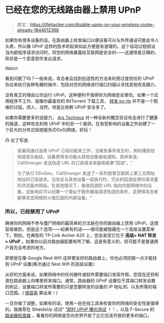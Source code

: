 # 已经在您的无线路由器上禁用 UPnP

> 原文：<https://lifehacker.com/disable-upnp-on-your-wireless-router-already-1844012366>

如果你有很多设备的话，在路由器上转发端口以便设备可以与外界通话可能会令人头疼，所以像 UPnP 这样的技术听起来如此方便是有道理的。这个自动过程假设当内部程序请求访问时，将您的网络暴露给互联网是安全的——这通常是正确的，除非是一个恶意软件发出请求。

Watch

看到问题了吗？一般来说，攻击者会找到创造性的方法来利用过度信任的 UPnP 协议来执行各种有趣的操作，包括对您的网络进行端口扫描以寻找其他攻击媒介。

没有真正的理由让你运行 UPnP。这种便利不值得你为网络安全冒险。如果一个应用程序不工作，就像你最喜欢的 BitTorrent 下载工具， [转发 po rts](https://help.bittorrent.com/support/solutions/articles/29000033439-optimizing-your-internet-connection-connection-guide-) 并不是一个困难的过程。烦人，当然，但是比依赖 UPnP 安全多了。

如果你需要更多的说服力， [Ars Technica](https://arstechnica.com/information-technology/2020/06/upnp-flaw-exposes-millions-of-network-devices-to-attacks-over-the-internet/) 对一种全新的概念验证攻击进行了健康的报道，这种攻击利用 UPnP 中的另一个漏洞，在易受影响的设备之外创建了一个巨大的分布式拒绝服务(DDoS)网络。好玩！

丹·古丁写道:

> 该漏洞通过滥用 UPnP 订阅功能来工作，当某些事件发生时，例如播放视频或音乐曲目，设备使用该功能从其他设备接收通知。具体来说，CallStranger 发送伪造 URL 的订阅请求来接收结果“回调”。"
> 
> 为了执行 DDoSes，CallStranger 发送了一系列假冒互联网上第三方网站地址的订阅请求。当攻击与其他设备一起执行时，冗长的回调会用垃圾流量的洪流轰炸网站。在其他情况下，接收回调的 URL 指向内部网络中的设备。这些响应可以创建一个类似于服务器端请求伪造的条件，这使得攻击者能够攻击网络防火墙后面的内部设备。"

### 所以，已经禁用了 UPnP

确保你的网络不参与僵尸网络的最简单的方法是在你的路由器上禁用 UPnP。这很容易做到，但是这个选项——如果有的话——很可能被隐藏在一个高级设置菜单下。例如，在典型的 TP-Link Archer A20 上，您会发现它位于:**高级> NAT 转发> UPnP** 。如果你以前对路由器配置有所了解，这是有意义的，但可能不是普通用户首先会考虑的地方。

即使是在像 Google Nest Wifi 这样更友好的路由器上，你也必须挖掘一点才能找到 UPnP 设置(再次通过 Nest Wifi 的高级设置):

从好的方面来说，如果网络中的任何硬件或软件需要端口发挥作用，您现在还将知道在路由器上向哪里转发端口。通常，路由器的 UPnP 设置位于其端口转发设置的附近，设置端口转发所需要的只是您要转发的设备的 IP 地址*到*，以及所需的端口范围。( [很容易](https://lifehacker.com/know-your-network-lesson-4-access-your-home-computers-5831841) 算出来！)

一旦你做了调整，如果有的话，使用一些在线工具来检查你的网络的安全性是值得的。我推荐在 ShieldsUp 试试“ [”即时 UPnP 曝光测试](https://www.grc.com/default.htm) ！！，以及 F-Secure 的 [路由器检查器](https://www.f-secure.com/en/home/free-tools/router-checker) ，看看你的网络是否向世界开放了比它应该开放的更多的端口。